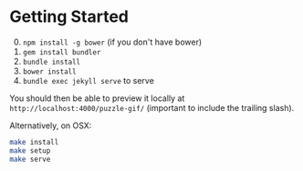 # Getting Started

 0. `npm install -g bower` (if you don't have bower)
 1. `gem install bundler`
 2. `bundle install`
 3. `bower install`
 3. `bundle exec jekyll serve` to serve

You should then be able to preview it locally at `http://localhost:4000/puzzle-gif/` (important to include the trailing slash).

Alternatively, on OSX:

```bash
make install
make setup
make serve
```
